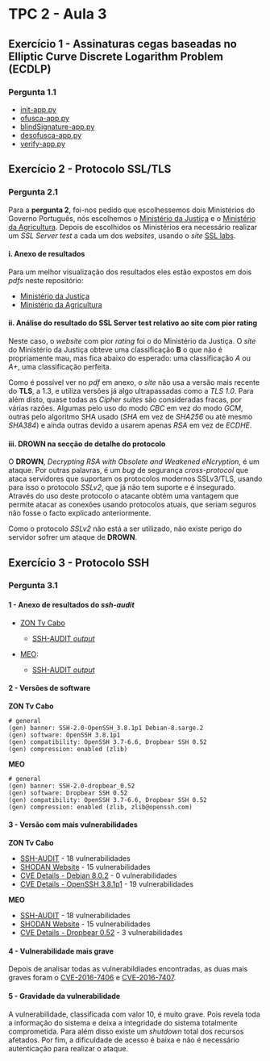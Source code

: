 # TPC 2 - Aula 3

## Exercício 1 - Assinaturas cegas baseadas no Elliptic Curve Discrete Logarithm Problem (ECDLP)

### Pergunta 1.1

* [init-app.py](./BlindSignature/init-app.py)
* [ofusca-app.py](./BlindSignature/ofusca-app.py)
* [blindSignature-app.py](./BlindSignature/blindSignature-app.py)
* [desofusca-app.py](./BlindSignature/desofusca-app.py)
* [verify-app.py](./BlindSignature/verify-app.py)

## Exercício 2 - Protocolo SSL/TLS

### Pergunta 2.1

Para a **pergunta 2**, foi-nos pedido que escolhessemos dois Ministérios do Governo Português, nós escolhemos o [Ministério da Justiça](https://justica.gov.pt/) e o [Ministério da Agricultura](https://www.dgadr.gov.pt/). Depois de escolhidos os Ministérios era necessário realizar um *SSL Server test* a cada um dos *websites*, usando o *site* [SSL labs](https://www.ssllabs.com/ssltest/).

#### i. Anexo de resultados

Para um melhor visualização dos resultados eles estão expostos em dois *pdfs* neste repositório:
* [Ministério da Justiça](https://github.com/uminho-miei-engseg-19-20/Grupo4/blob/master/TPC2/MinJustica.pdf)
* [Ministério da Agricultura](https://github.com/uminho-miei-engseg-19-20/Grupo4/blob/master/TPC2/MinAgricultura.pdf)

#### ii. Análise do resultado do SSL Server test relativo ao site com pior rating

Neste caso, o *website* com pior *rating* foi o do Ministério da Justiça. O *site* do Ministério da Justiça obteve uma classificação **B** o que não é propriamente mau, mas fica abaixo do esperado: uma classificação *A* ou *A+*, uma classificação perfeita.

Como é possível ver no *pdf* em anexo, o *site* não usa a versão mais recente do **TLS**, a 1.3, e utiliza versões já algo ultrapassadas como a *TLS 1.0*. Para além disto, quase todas as *Cipher suites* são consideradas fracas, por várias razões. Algumas pelo uso do modo *CBC* em vez do modo *GCM*, outras pelo algoritmo SHA usado (*SHA* em vez de *SHA256* ou até mesmo *SHA384*) e ainda outras devido a usarem apenas *RSA* em vez de *ECDHE*.   

#### iii. **DROWN** na secção de detalhe do protocolo

O **DROWN**, *Decrypting RSA with Obsolete and Weakened eNcryption*, é um ataque. Por outras palavras, é um *bug* de segurança *cross-protocol* que ataca servidores que suportam os protocolos modernos SSLv3/TLS, usando para isso o protocolo *SSLv2*, que já não tem suporte e é insegurado. Através do uso deste protocolo o atacante obtém uma vantagem que permite atacar as conexões usando protocolos atuais, que seriam seguros não fosse o facto explicado anteriormente.

Como o protocolo *SSLv2* não está a ser utilizado, não existe perigo do servidor sofrer um ataque de **DROWN**.

## Exercício 3 - Protocolo SSH

### Pergunta 3.1

#### 1 - Anexo de resultados do *ssh-audit*

- [ZON Tv Cabo](https://www.shodan.io/host/83.132.9.167)
	- [SSH-AUDIT *output*](./ZON.txt)

- [MEO](https://www.shodan.io/host/188.81.26.149#22):
	- [SSH-AUDIT *output*](./MEO.txt)

#### 2 - Versões de software

**ZON Tv Cabo**
```
# general
(gen) banner: SSH-2.0-OpenSSH_3.8.1p1 Debian-8.sarge.2
(gen) software: OpenSSH 3.8.1p1
(gen) compatibility: OpenSSH 3.7-6.6, Dropbear SSH 0.52
(gen) compression: enabled (zlib)
```

**MEO**
```
# general
(gen) banner: SSH-2.0-dropbear_0.52
(gen) software: Dropbear SSH 0.52
(gen) compatibility: OpenSSH 3.7-6.6, Dropbear SSH 0.52
(gen) compression: enabled (zlib, zlib@openssh.com)
```

#### 3 - Versão com mais vulnerabilidades

**ZON Tv Cabo**

- [SSH-AUDIT](./ZON.txt) - 18 vulnerabilidades
- [SHODAN Website](https://www.shodan.io/host/83.132.9.167) - 15 vulnerabilidades
- [CVE Details - Debian 8.0.2](https://www.cvedetails.com/version-search.php?vendor=Debian&product=Debian+Linux&version=8.0.2) - 0 vulnerabilidades
- [CVE Details - OpenSSH 3.8.1p1](https://www.cvedetails.com/vulnerability-list/vendor_id-97/product_id-585/version_id-25112/) - 19 vulnerabilidades

**MEO**

- [SSH-AUDIT](./MEO.txt) - 18 vulnerabilidades
- [SHODAN Website](https://www.shodan.io/host/188.81.26.149#22) - 15 vulnerabilidades
- [CVE Details - Dropbear 0.52](https://www.cvedetails.com/vulnerability-list/vendor_id-15806/product_id-33536/version_id-346043/) - 3 vulnerabilidades

#### 4 - Vulnerabilidade mais grave

Depois de analisar todas as vulnerabildiades encontradas, as duas mais graves foram o [CVE-2016-7406](https://www.cvedetails.com/cve-details.php?cve_id=CVE-2016-7406) e [CVE-2016-7407](https://www.cvedetails.com/cve-details.php?cve_id=CVE-2016-7407).

#### 5 - Gravidade da vulnerabilidade

A vulnerabilidade, classificada com valor 10, é muito grave. Pois revela toda a informação do sistema e deixa a integridade do sistema totalmente comprometida. Para além disso existe um *shutdown* total dos recursos afetados. Por fim, a dificuldade de acesso é baixa e não é necessário autenticação para realizar o ataque.
